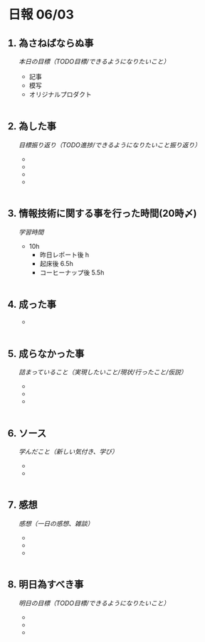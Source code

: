 # 日報 06/03


<ol>

## <li>為さねばならぬ事</li>

*本日の目標（TODO目標/できるようになりたいこと）*

  - 記事
  - 模写
  - オリジナルプロダクト

<br>

## <li>為した事</li>

*目標振り返り（TODO進捗/できるようになりたいこと振り返り）*

  - 
  - 
  - 
  - 

<br>


## <li>情報技術に関する事を行った時間(20時〆)</li>

*学習時間*

  - 10h
    - 昨日レポート後 h
    - 起床後 6.5h
    - コーヒーナップ後 5.5h

<br>


## <li>成った事</li>

  - 

<br>


## <li>成らなかった事</li>

*詰まっていること（実現したいこと/現状/行ったこと/仮説）*

  - 
  - 
  - 

<br>


## <li>ソース</li>

*学んだこと（新しい気付き、学び）*

  - 
  - 

<br>


## <li>感想</li>

*感想（一日の感想、雑談）*

  - 
  - 
  - 

<br>


## <li>明日為すべき事</li>

*明日の目標（TODO目標/できるようになりたいこと）*

  - 
  - 
  - 

<!-- end -->

<br>

</ol>


